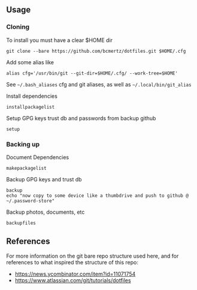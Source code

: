 ## Usage

### Cloning

To install you must have a clear $HOME dir
```
git clone --bare https://github.com/bcmertz/dotfiles.git $HOME/.cfg
```

Add some alias like

```
alias cfg='/usr/bin/git --git-dir=$HOME/.cfg/ --work-tree=$HOME'
```

See `~/.bash_aliases` cfg and git aliases, as well as `~/.local/bin/git_alias`


Install dependencies
```
installpackagelist
```

Setup GPG keys trust db and passwords from backup github
```
setup
```

### Backing up

Document Dependencies
```
makepackagelist
```

Backup GPG keys and trust db
```
backup
echo "now copy to some device like a thumbdrive and push to github @ ~/.password-store"
```

Backup photos, documents, etc
```
backupfiles
```

## References

For more information on the git bare repo structure used here, and for references to what inspired the structure of this repo:

- https://news.ycombinator.com/item?id=11071754
- https://www.atlassian.com/git/tutorials/dotfiles

